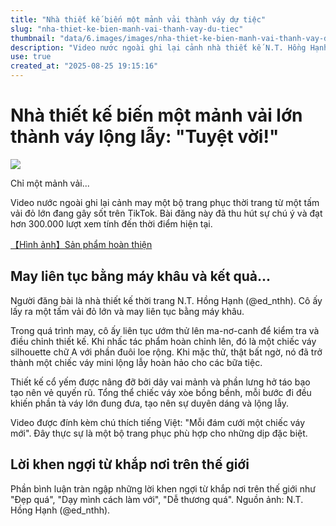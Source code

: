 ```yaml
---
title: "Nhà thiết kế biến một mảnh vải thành váy dự tiệc"
slug: "nha-thiet-ke-bien-manh-vai-thanh-vay-du-tiec"
thumbnail: "data/6.images/images/nha-thiet-ke-bien-manh-vai-thanh-vay-du-tiec.webp"
description: "Video nước ngoài ghi lại cảnh nhà thiết kế N.T. Hồng Hạnh may một tấm vải đỏ lớn thành chiếc váy ngắn lộng lẫy, nhận được sự ngưỡng mộ từ khắp nơi trên thế giới."
use: true
created_at: "2025-08-25 19:15:16"
---
```


# Nhà thiết kế biến một mảnh vải lớn thành váy lộng lẫy: "Tuyệt vời!"

![](/images/20250825-10123544-it_nlab-000-1-view.webp)

Chỉ một mảnh vải...

Video nước ngoài ghi lại cảnh may một bộ trang phục thời trang từ một tấm vải đỏ lớn đang gây sốt trên TikTok. Bài đăng này đã thu hút sự chú ý và đạt hơn 300.000 lượt xem tính đến thời điểm hiện tại.

[【Hình ảnh】Sản phẩm hoàn thiện](https://nlab.itmedia.co.jp/cont/articles/3513683/2/#utm_source=yahoo_v3&utm_medium=feed&utm_campaign=20250825-10123544&utm_term=it_nlab-life&utm_content=embed)

## May liên tục bằng máy khâu và kết quả...

Người đăng bài là nhà thiết kế thời trang N.T. Hồng Hạnh (@ed_nthh). Cô ấy lấy ra một tấm vải đỏ lớn và may liên tục bằng máy khâu.

Trong quá trình may, cô ấy liên tục ướm thử lên ma-nơ-canh để kiểm tra và điều chỉnh thiết kế. Khi nhấc tác phẩm hoàn chỉnh lên, đó là một chiếc váy silhouette chữ A với phần đuôi loe rộng. Khi mặc thử, thật bất ngờ, nó đã trở thành một chiếc váy mini lộng lẫy hoàn hảo cho các bữa tiệc.

Thiết kế cổ yếm được nâng đỡ bởi dây vai mảnh và phần lưng hở táo bạo tạo nên vẻ quyến rũ. Tổng thể chiếc váy xòe bồng bềnh, mỗi bước đi đều khiến phần tà váy lớn đung đưa, tạo nên sự duyên dáng và lộng lẫy.

Video được đính kèm chú thích tiếng Việt: "Mỗi đám cưới một chiếc váy mới". Đây thực sự là một bộ trang phục phù hợp cho những dịp đặc biệt.

## Lời khen ngợi từ khắp nơi trên thế giới

Phần bình luận tràn ngập những lời khen ngợi từ khắp nơi trên thế giới như "Đẹp quá", "Dạy mình cách làm với", "Dễ thương quá". Nguồn ảnh: N.T. Hồng Hạnh (@ed_nthh).